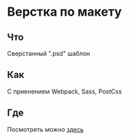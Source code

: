 # Верстка по макету

## Что

Сверстанный ".psd" шаблон

## Как 

С приенением Webpack, Sass, PostCss

## Где

Посмотреть можно [здесь](https://rodionoff.github.io/lemon/)

